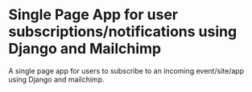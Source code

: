 # Single Page App for user subscriptions/notifications using Django and Mailchimp
A single page app for users to subscribe to an incoming event/site/app using Django and mailchimp.
